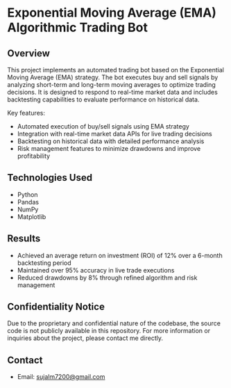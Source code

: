# Exponential Moving Average (EMA) Algorithmic Trading Bot

## Overview  
This project implements an automated trading bot based on the Exponential Moving Average (EMA) strategy. The bot executes buy and sell signals by analyzing short-term and long-term moving averages to optimize trading decisions. It is designed to respond to real-time market data and includes backtesting capabilities to evaluate performance on historical data.

Key features:  
- Automated execution of buy/sell signals using EMA strategy  
- Integration with real-time market data APIs for live trading decisions  
- Backtesting on historical data with detailed performance analysis  
- Risk management features to minimize drawdowns and improve profitability  

## Technologies Used  
- Python  
- Pandas  
- NumPy  
- Matplotlib  

## Results  
- Achieved an average return on investment (ROI) of 12% over a 6-month backtesting period  
- Maintained over 95% accuracy in live trade executions  
- Reduced drawdowns by 8% through refined algorithm and risk management  

## Confidentiality Notice  
Due to the proprietary and confidential nature of the codebase, the source code is not publicly available in this repository. For more information or inquiries about the project, please contact me directly.

## Contact
- Email: sujalm7200@gmail.com

